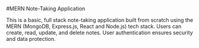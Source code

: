 #MERN Note-Taking Application 

This is a basic, full stack note-taking application built from scratch using the MERN (MongoDB, Express.js, React and Node.js) tech stack. Users can create, read, update, and delete notes. 
User authentication ensures security and data protection.
